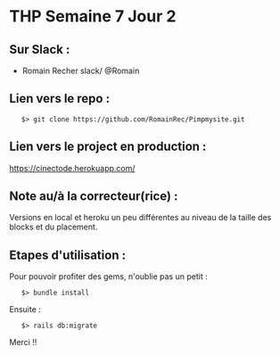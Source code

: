# THP Semaine 7 Jour 2

## Sur Slack :

* Romain Recher     slack/  @Romain 

## Lien vers le repo :

```
   $> git clone https://github.com/RomainRec/Pimpmysite.git
```
              
## Lien vers le project en production :

https://cinectode.herokuapp.com/


## Note au/à la correcteur(rice) :

Versions en local et heroku un peu différentes au niveau de la taille des blocks et du placement.

## Etapes d'utilisation :

Pour pouvoir profiter des gems, n'oublie pas un petit :
```
   $> bundle install
```

Ensuite : 
```
   $> rails db:migrate
```

Merci !!
